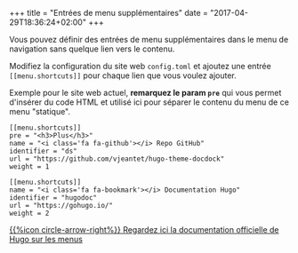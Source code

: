+++
title = "Entrées de menu supplémentaires"
date = "2017-04-29T18:36:24+02:00"
+++

Vous pouvez définir des entrées de menu supplémentaires dans le menu de navigation sans quelque lien vers le contenu.

Modifiez la configuration du site web `config.toml` et ajoutez une entrée `[[menu.shortcuts]]` pour chaque lien que vous voulez ajouter.

Exemple pour le site web actuel, **remarquez le param  `pre`** qui vous permet d'insérer du code HTML et utilisé ici pour séparer le contenu du menu de ce menu "statique".  

	[[menu.shortcuts]]
	pre = "<h3>Plus</h3>"
	name = "<i class='fa fa-github'></i> Repo GitHub"
	identifier = "ds"
	url = "https://github.com/vjeantet/hugo-theme-docdock"
	weight = 1

	[[menu.shortcuts]]
	name = "<i class='fa fa-bookmark'></i> Documentation Hugo"
	identifier = "hugodoc"
	url = "https://gohugo.io/"
	weight = 2


[{{%icon circle-arrow-right%}} Regardez ici la documentation officielle de Hugo sur les menus](/gestion-contenu/menus/)